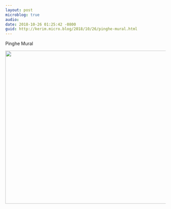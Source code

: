 ```yaml
---
layout: post
microblog: true
audio: 
date: 2018-10-26 01:25:42 -0800
guid: http://kerim.micro.blog/2018/10/26/pinghe-mural.html
---
```

Pinghe Mural

<img src="https://micro.oxus.net/uploads/2018/e6f70b177d.jpg" width="600" height="479" />
